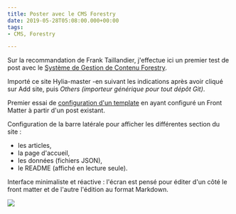 ```yaml
---
title: Poster avec le CMS Forestry
date: 2019-05-28T05:08:00.000+00:00
tags:
- CMS, Forestry

---
```

Sur la recommandation de Frank Taillandier, j'effectue ici un premier test de post avec le [Système de Gestion de Contenu Forestry](https://forestry.io "forestry.io").

Importé ce site Hylia-master -en suivant les indications après avoir cliqué sur Add site, puis _Others (importeur générique pour tout dépôt Git)_.

Premier essai de [configuration d'un template](https://forestry.io/docs/settings/front-matter-templates/ "Forestry-template") en ayant configuré un Front Matter à partir d'un post existant.

Configuration de la barre latérale pour afficher les différentes section du site :

* les articles,
* la page d'accueil,
* les données (fichiers JSON),
* le README (affiché en lecture seule).

Interface minimaliste et réactive : l'écran est pensé pour éditer d'un côté le front matter et de l'autre l'édition au format Markdown.

![](/images/forestry-cms.png)